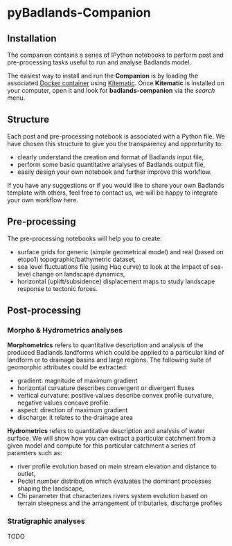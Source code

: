 # pyBadlands-Companion

## Installation

The companion contains a series of IPython notebooks to perform post and pre-processing tasks useful to run and analyse Badlands model.

The easiest way to install and run the **Companion** is by loading the associated [Docker container](http://hub.docker.com/u/badlandsmodel/dashboard/) using [Kitematic](https://docs.docker.com/kitematic/userguide/). Once **Kitematic** is installed on your computer, open it and look for **badlands-companion** via the *search* menu.  

## Structure

Each post and pre-processing notebook is associated with a Python file. We have chosen this structure to give you the transparency and opportunity to:
* clearly understand the creation and format of Badlands input file,
* perform some basic quantitative analyses of Badlands output file,
* easily design your own notebook and further improve this workflow.
 
If you have any suggestions or if you would like to share your own Badlands template with others, feel free to contact us, we will be happy to integrate your own workflow here.

## Pre-processing

The pre-processing notebooks will help you to create:
+ surface grids for generic (simple geometrical model) and real (based on etopo1) topographic/bathymetric dataset,
+ sea level fluctuations file (using Haq curve) to look at the impact of sea-level change on landscape dynamics,
+ horizontal (uplift/subsidence) displacement maps to study landscape response to tectonic forces. 
 
## Post-processing

### Morpho & Hydrometrics analyses

**Morphometrics** refers to quantitative description and analysis of the produced Badlands landforms which could be applied to a particular kind of landform or to drainage basins and large regions. The following suite of geomorphic attributes could be extracted:
- gradient: magnitude of maximum gradient
- horizontal curvature describes convergent or divergent fluxes
- vertical curvature: positive values describe convex profile curvature, negative values concave profile.
- aspect: direction of maximum gradient
- discharge: it relates to the drainage area

**Hydrometrics** refers to quantitative description and analysis of water surface. We will show how you can extract a particular catchment from a given model and compute for this particular catchment a series of paramters such as:
- river profile evolution based on main stream elevation and distance to outlet,
- Peclet number distribution which evaluates the dominant processes shaping the landscape,
- Chi parameter that characterizes rivers system evolution based on terrain steepness and the arrangement of tributaries,
discharge profiles

### Stratigraphic analyses

TODO
